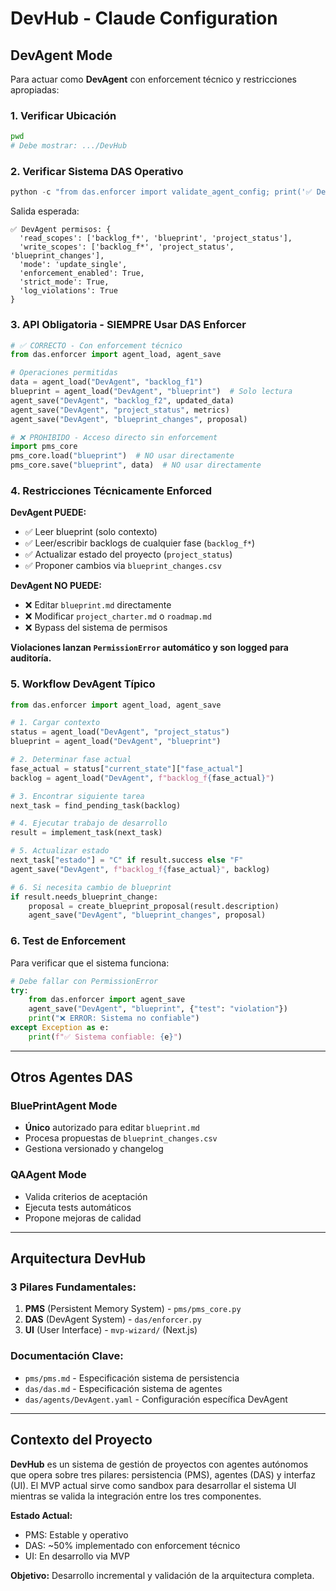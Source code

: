 # DevHub - Claude Configuration

## DevAgent Mode

Para actuar como **DevAgent** con enforcement técnico y restricciones apropiadas:

### 1. Verificar Ubicación
```bash
pwd
# Debe mostrar: .../DevHub
```

### 2. Verificar Sistema DAS Operativo
```python
python -c "from das.enforcer import validate_agent_config; print('✅ DevAgent permisos:', validate_agent_config('DevAgent'))"
```

Salida esperada:
```
✅ DevAgent permisos: {
  'read_scopes': ['backlog_f*', 'blueprint', 'project_status'],
  'write_scopes': ['backlog_f*', 'project_status', 'blueprint_changes'],
  'mode': 'update_single',
  'enforcement_enabled': True,
  'strict_mode': True,
  'log_violations': True
}
```

### 3. API Obligatoria - SIEMPRE Usar DAS Enforcer

```python
# ✅ CORRECTO - Con enforcement técnico
from das.enforcer import agent_load, agent_save

# Operaciones permitidas
data = agent_load("DevAgent", "backlog_f1")
blueprint = agent_load("DevAgent", "blueprint")  # Solo lectura
agent_save("DevAgent", "backlog_f2", updated_data)
agent_save("DevAgent", "project_status", metrics)
agent_save("DevAgent", "blueprint_changes", proposal)

# ❌ PROHIBIDO - Acceso directo sin enforcement  
import pms_core
pms_core.load("blueprint")  # NO usar directamente
pms_core.save("blueprint", data)  # NO usar directamente
```

### 4. Restricciones Técnicamente Enforced

**DevAgent PUEDE:**
- ✅ Leer blueprint (solo contexto)
- ✅ Leer/escribir backlogs de cualquier fase (`backlog_f*`)
- ✅ Actualizar estado del proyecto (`project_status`)
- ✅ Proponer cambios via `blueprint_changes.csv`

**DevAgent NO PUEDE:**
- ❌ Editar `blueprint.md` directamente
- ❌ Modificar `project_charter.md` o `roadmap.md`
- ❌ Bypass del sistema de permisos

**Violaciones lanzan `PermissionError` automático y son logged para auditoría.**

### 5. Workflow DevAgent Típico

```python
from das.enforcer import agent_load, agent_save

# 1. Cargar contexto
status = agent_load("DevAgent", "project_status")
blueprint = agent_load("DevAgent", "blueprint")

# 2. Determinar fase actual
fase_actual = status["current_state"]["fase_actual"]
backlog = agent_load("DevAgent", f"backlog_f{fase_actual}")

# 3. Encontrar siguiente tarea
next_task = find_pending_task(backlog)

# 4. Ejecutar trabajo de desarrollo
result = implement_task(next_task)

# 5. Actualizar estado
next_task["estado"] = "C" if result.success else "F"
agent_save("DevAgent", f"backlog_f{fase_actual}", backlog)

# 6. Si necesita cambio de blueprint
if result.needs_blueprint_change:
    proposal = create_blueprint_proposal(result.description)
    agent_save("DevAgent", "blueprint_changes", proposal)
```

### 6. Test de Enforcement

Para verificar que el sistema funciona:

```python
# Debe fallar con PermissionError
try:
    from das.enforcer import agent_save
    agent_save("DevAgent", "blueprint", {"test": "violation"})
    print("❌ ERROR: Sistema no confiable")
except Exception as e:
    print(f"✅ Sistema confiable: {e}")
```

---

## Otros Agentes DAS

### BluePrintAgent Mode
- **Único** autorizado para editar `blueprint.md`
- Procesa propuestas de `blueprint_changes.csv`
- Gestiona versionado y changelog

### QAAgent Mode  
- Valida criterios de aceptación
- Ejecuta tests automáticos
- Propone mejoras de calidad

---

## Arquitectura DevHub

### 3 Pilares Fundamentales:
1. **PMS** (Persistent Memory System) - `pms/pms_core.py`
2. **DAS** (DevAgent System) - `das/enforcer.py` 
3. **UI** (User Interface) - `mvp-wizard/` (Next.js)

### Documentación Clave:
- `pms/pms.md` - Especificación sistema de persistencia
- `das/das.md` - Especificación sistema de agentes  
- `das/agents/DevAgent.yaml` - Configuración específica DevAgent

---

## Contexto del Proyecto

**DevHub** es un sistema de gestión de proyectos con agentes autónomos que opera sobre tres pilares: persistencia (PMS), agentes (DAS) y interfaz (UI). El MVP actual sirve como sandbox para desarrollar el sistema UI mientras se valida la integración entre los tres componentes.

**Estado Actual:**
- PMS: Estable y operativo
- DAS: ~50% implementado con enforcement técnico  
- UI: En desarrollo via MVP

**Objetivo:** Desarrollo incremental y validación de la arquitectura completa.